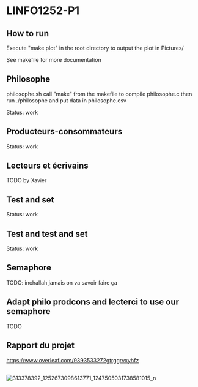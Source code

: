 # LINFO1252-P1
## How to run
Execute "make plot" in the root directory to output the plot in Pictures/

See makefile for more documentation

## Philosophe
philosophe.sh  call "make" from the makefile to compile philosophe.c then run ./philosophe and put data in philosophe.csv

Status: work

## Producteurs-consommateurs
Status: work

## Lecteurs et écrivains
TODO by Xavier

## Test and set

Status: work

 
## Test and test and set
Status: work

## Semaphore
TODO: inchallah jamais on va savoir faire ça 

## Adapt philo prodcons and lecterci to use our semaphore
TODO

## Rapport du projet
https://www.overleaf.com/9393533272gtrggrvxyhfz

##
![313378392_1252673098613771_1247505031738581015_n](https://user-images.githubusercontent.com/74991568/205451738-78bba9e2-dc9d-4930-87e2-504a9adcfffb.jpg)


